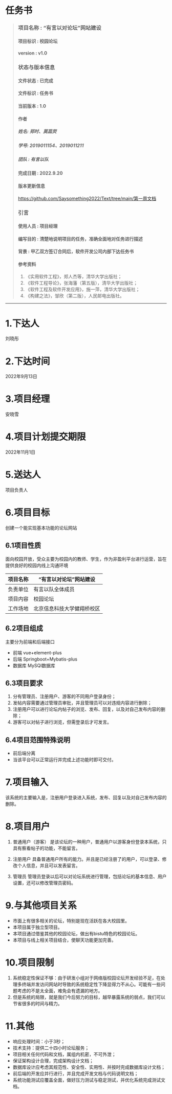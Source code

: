 # 任务书
> ### 项目名称 : “有言以对论坛”网站建设
> #### 项目标识 : 校园论坛
> #### version : v1.0
> ### 状态与版本信息
> #### 文件状态 : 已完成
> #### 文件标识 : 任务书
> #### 当前版本 : 1.0 
> #### 作者
> ##### 姓名: 郑时、莫蕊荧
> ##### 学号: 2019011154、2019011211
> ##### 团队 : 有言以队
> #### 完成日期 : 2022.9.20
> #### 版本更新信息
> https://github.com/Saysomething2022/Text/tree/main/第一周文档
> ### 引言
> #### 使用人员 : 项目经理
> #### 编写目的 : 清楚地说明项目的任务，准确全面地对任务进行描述
> #### 背景 : 甲乙双方签订合同后，软件开发公司内部下达任务书
> #### 参考资料
> 1. 《实用软件工程》，郑人杰等，清华大学出版社；
> 2. 《软件工程导论》，张海藩（第五版），清华大学出版社；
> 3. 《软件工程及软件开发应用》，施一萍，清华大学出版社；
> 4. 《构建之法》，邹欣（第二版），人民邮电出版社。
***
# 1.下达人
刘晓彤

# 2.下达时间
2022年9月13日

# 3.项目经理
安晓雪

# 4.项目计划提交期限
2022年11月1日

# 5.送达人
项目负责人

# 6.项目目标
创建一个能实现基本功能的论坛网站

## 6.1项目性质
面向校园开放，受众主要为校园内的教师、学生，作为非盈利平台进行运营，旨在提供良好的校园内线上沟通环境

项目名称  | “有言以对论坛”网站建设
-------- | -----
负责单位  | 有言以队全体成员
项目内容  | 校园论坛
工作场地  | 北京信息科技大学健翔桥校区

## 6.2项目组成
主要分为前端和后端接口
- 前端
vue+element-plus
- 后端
Springboot+Mybatis-plus
- 数据库
MySQl数据库

## 6.3项目要求

1. 分有管理员、注册用户、游客的不同用户登录身份；
2. 发帖内容需要通过管理员审批，并且管理员可以对违规内容进行删除；
3. 注册用户可以进行论坛内帖子的浏览、发布、回复，以及对自己发布内容的删除；
4. 游客可以对帖子进行浏览，但需登录后才可发言。

## 6.4项目范围特殊说明
- 前后端分离
- 当该平台可以正常运行并完成上述功能时即可交付。


# 7.项目输入
该系统的主要输入是，注册用户登录进入系统，发布、回复以及对自己发布内容的删除。

# 8.项目用户
1. 普通用户（游客）
是该论坛的一种用户，普通用户以游客身份登录本系统，只具有察看帖子的功能，不能留言。

2. 注册用户
具备普通用户所有的能力。并且是已经注册了的用户，可以登录、修改个人信息，并且可以发表留言。

3. 管理员
管理员登录以后可以对论坛系统进行管理，包括论坛的基本信息、用户设置，还可以修改管理员密码。

# 9.与其他项目关系
- 市面上有很多相关的论坛，特别是现在活跃在各大校园里。
- 本项目属于独立型项目。
- 本项目通过借鉴其他的校园论坛，做出有bistu特色的校园论坛。
- 本项目与线上相关项目结合，使聊天功能更加完善。

# 10.项目限制
1. 系统稳定性保证不够：由于研发小组对于网络版校园论坛开发经验不足，在处理多终端并发访问网站时导致的系统稳定性下降显得力不从心。可能有一些问题考虑的不是太全面，难免会有遗漏的地方。
2. 但是系统的局限，就是我们今后努力的目标，越早暴露系统的弱点，我们可以节省很多的时间与精力。
# 11.其他
- 响应处理时间：小于3秒；
- 技术支持：提供二十四小时论坛服务；
- 项目相关任何代码和文档，属组内机密，不可外泄；
- 保证架构设计合理，完成架构设计文档；
- 数据库设计应考虑其规范性、安全性、实用性、并按时完成数据库设计文档；
- 前后端的开发应并行进行，并且完成开发文档与代码说明文档；
- 系统功能测试应覆盖全面，做好压力测试与稳定测试，并优化系统完成测试文档。
